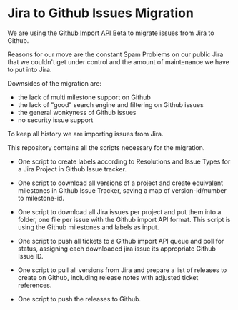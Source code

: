 # Jira to Github Issues Migration

We are using the [Github Import API
Beta](https://gist.github.com/jonmagic/5282384165e0f86ef105) to migrate issues
from Jira to Github.

Reasons for our move are the constant Spam Problems on our public Jira that we couldn't
get under control and the amount of maintenance we have to put into Jira.

Downsides of the migration are:

- the lack of multi milestone support on Github
- the lack of "good" search engine and filtering on Github issues
- the general wonkyness of Github issues
- no security issue support

To keep all history we are importing issues from Jira.

This repository contains all the scripts necessary for the migration.

* One script to create labels according to Resolutions and Issue Types
  for a Jira Project in Github Issue tracker.

* One script to download all versions of a project and create equivalent
  milestones in Github Issue Tracker, saving a map of version-id/number to
  milestone-id.

* One script to download all Jira issues per project and put them into a
  folder, one file per issue with the Github import API format. This
  script is using the Github milestones and labels as input.

* One script to push all tickets to a Github import API queue and poll for
  status, assigning each downloaded jira issue its appropriate Github Issue ID.

* One script to pull all versions from Jira and prepare a list of releases
   to create on Github, including release notes with adjusted ticket references.

* One script to push the releases to Github.
